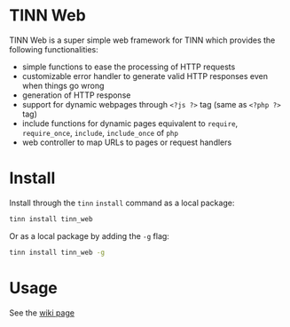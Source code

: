 # TINN Web
TINN Web is a super simple web framework for TINN which provides the following functionalities:
* simple functions to ease the processing of HTTP requests
* customizable error handler to generate valid HTTP responses even when things go wrong
* generation of HTTP response
* support for dynamic webpages through `<?js ?>` tag (same as `<?php ?>` tag)
* include functions for dynamic pages equivalent to `require`, `require_once`, `include`, `include_once` of `php`
* web controller to map URLs to pages or request handlers

# Install
Install through the `tinn` `install` command as a local package:
```sh
tinn install tinn_web 
```
Or as a local package by adding the `-g` flag:
```sh
tinn install tinn_web -g
```

# Usage #
See the [wiki page](https://github.com/saveriocastellano/tinn/wiki/TINN-Web)
